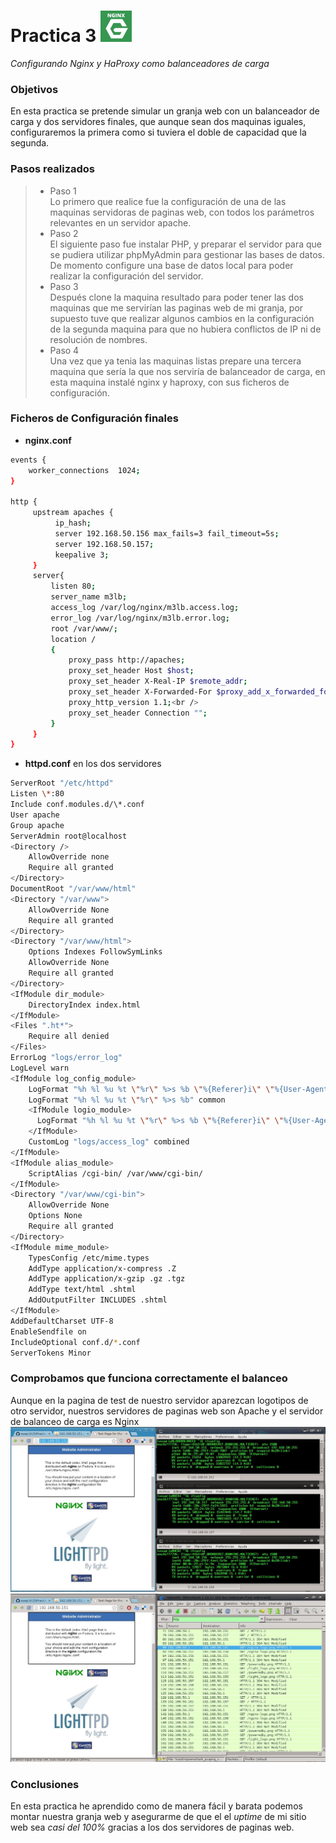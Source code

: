 Practica 3 <img src="nginx.jpg" alt="Logotipo" width="50px" height="50px">
==========
*Configurando Nginx y HaProxy como balanceadores de carga*

### Objetivos
En esta practica se pretende simular un granja web con un balanceador de carga y dos servidores finales, que aunque sean dos maquinas iguales, configuraremos la primera como si tuviera el doble de capacidad que la segunda.

### Pasos realizados
> * Paso 1 <br />
> Lo primero que realice fue la configuración de una de las maquinas servidoras de paginas web, con todos los parámetros relevantes en un servidor apache. <br />
> * Paso 2 <br />
> El siguiente paso fue instalar PHP, y preparar el servidor para que se pudiera utilizar phpMyAdmin para gestionar las bases de datos. De momento configure una base de datos local para poder realizar la configuración del servidor. <br />
> * Paso 3 <br />
> Después clone la maquina resultado para poder tener las dos maquinas que me servirían las paginas web de mi granja, por supuesto tuve que realizar algunos cambios en la configuración de la segunda maquina para que no hubiera conflictos de IP ni de resolución de nombres. <br />
> * Paso 4 <br />
> Una vez que ya tenia las maquinas listas prepare una tercera maquina que sería la que nos serviría de balanceador de carga, en esta maquina instalé nginx y haproxy, con sus ficheros de configuración. <br />

### Ficheros de Configuración finales

* **nginx.conf**
```bash
events {
    worker_connections  1024;
}

http {
     upstream apaches {
          ip_hash;
          server 192.168.50.156 max_fails=3 fail_timeout=5s;
          server 192.168.50.157;
          keepalive 3;
     }
     server{
         listen 80;
         server_name m3lb;
         access_log /var/log/nginx/m3lb.access.log;
         error_log /var/log/nginx/m3lb.error.log;
         root /var/www/;
         location /
         {
             proxy_pass http://apaches;
             proxy_set_header Host $host;
             proxy_set_header X-Real-IP $remote_addr;
             proxy_set_header X-Forwarded-For $proxy_add_x_forwarded_for;
             proxy_http_version 1.1;<br />
             proxy_set_header Connection "";
         }
     }
}
```

* **httpd.conf** en los dos servidores
```bash
ServerRoot "/etc/httpd"
Listen \*:80
Include conf.modules.d/\*.conf
User apache
Group apache
ServerAdmin root@localhost
<Directory />
    AllowOverride none
    Require all granted
</Directory>
DocumentRoot "/var/www/html"
<Directory "/var/www">
    AllowOverride None
    Require all granted
</Directory>
<Directory "/var/www/html">
    Options Indexes FollowSymLinks
    AllowOverride None
    Require all granted
</Directory>
<IfModule dir_module>
    DirectoryIndex index.html
</IfModule>
<Files ".ht*">
    Require all denied
</Files>
ErrorLog "logs/error_log"
LogLevel warn
<IfModule log_config_module>
    LogFormat "%h %l %u %t \"%r\" %>s %b \"%{Referer}i\" \"%{User-Agent}i\"" combined
    LogFormat "%h %l %u %t \"%r\" %>s %b" common
    <IfModule logio_module>
      LogFormat "%h %l %u %t \"%r\" %>s %b \"%{Referer}i\" \"%{User-Agent}i\" %I %O" combinedio
    </IfModule>
    CustomLog "logs/access_log" combined
</IfModule>
<IfModule alias_module>
    ScriptAlias /cgi-bin/ /var/www/cgi-bin/
</IfModule>
<Directory "/var/www/cgi-bin">
    AllowOverride None
    Options None
    Require all granted
</Directory>
<IfModule mime_module>
    TypesConfig /etc/mime.types
    AddType application/x-compress .Z
    AddType application/x-gzip .gz .tgz
    AddType text/html .shtml
    AddOutputFilter INCLUDES .shtml
</IfModule>
AddDefaultCharset UTF-8
EnableSendfile on
IncludeOptional conf.d/*.conf
ServerTokens Minor
```
### Comprobamos que funciona correctamente el balanceo
Aunque en la pagina de test de nuestro servidor aparezcan logotipos de otro servidor, nuestros servidores de paginas web son Apache y el servidor de balanceo de carga es Nginx <br />
<img src="screenshoot1.jpg" alt="ScreenShoot1"> <br />
<img src="screenshoot2.jpg" alt="ScreenShoot2"><br />
### Conclusiones
En esta practica he aprendido como de manera fácil y barata podemos montar nuestra granja web y asegurarme de que el el *uptime* de mi sitio web sea *casi del 100%* gracias a los dos servidores de paginas web.